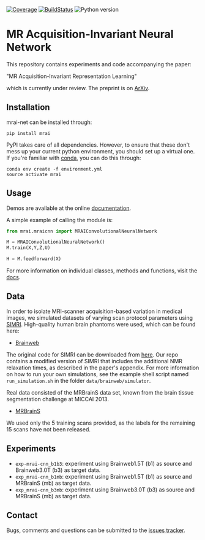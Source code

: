 [![Coverage](https://scrutinizer-ci.com/g/wmkouw/mrai-net/badges/coverage.png?b=master)](https://scrutinizer-ci.com/g/wmkouw/mrai-net/statistics/)
[![BuildStatus](https://travis-ci.org/wmkouw/mrai-net.svg?branch=master)](https://travis-ci.org/wmkouw/mrai-net)
![Python version](https://img.shields.io/badge/python-3.4%2C%203.5%2C%203.6-blue.svg)

# MR Acquisition-Invariant Neural Network

This repository contains experiments and code accompanying the paper:

"MR Acquisition-Invariant Representation Learning"

which is currently under review. The preprint is on [ArXiv](https://arxiv.org/abs/1709.07944).

## Installation

mrai-net can be installed through:
```shell
pip install mrai
```

PyPI takes care of all dependencies. However, to ensure that these don't mess up your current python environment, you should set up a virtual one. If you're familiar with [conda](https://conda.io/docs/), you can do this through:
```
conda env create -f environment.yml
source activate mrai
```

## Usage

Demos are available at the online [documentation]().

A simple example of calling the module is:
```python
from mrai.mraicnn import MRAIConvolutionalNeuralNetwork

M = MRAIConvolutionalNeuralNetwork()
M.train(X,Y,Z,U)

H = M.feedforward(X)
```

For more information on individual classes, methods and functions, visit the [docs]().

## Data

In order to isolate MRI-scanner acquisition-based variation in medical images, we simulated datasets of varying scan protocol parameters using [SIMRI](https://www.ncbi.nlm.nih.gov/pubmed/15705518). High-quality human brain phantoms were used, which can be found here:
- [Brainweb](http://brainweb.bic.mni.mcgill.ca/)


The original code for SIMRI can be downloaded from [here](https://sourceforge.net/projects/simri/). Our repo contains a modified version of SIMRI that includes the additional NMR relaxation times, as described in the paper's appendix. For more information on how to run your own simulations, see the example shell script named `run_simulation.sh` in the folder `data/brainweb/simulator`.

Real data consisted of the MRBrainS data set, known from the brain tissue segmentation challenge at MICCAI 2013.
- [MRBrainS](http://mrbrains13.isi.uu.nl/)

We used only the 5 training scans provided, as the labels for the remaining 15 scans have not been released.

## Experiments

- `exp-mrai-cnn_b1b3`: experiment using Brainweb1.5T (b1) as source and Brainweb3.0T (b3) as target data.
- `exp_mrai-cnn_b1mb`: experiment using Brainweb1.5T (b1) as source and MRBrainS (mb) as target data.
- `exp_mrai-cnn_b3mb`: experiment using Brainweb3.0T (b3) as source and MRBrainS (mb) as target data.

## Contact
Bugs, comments and questions can be submitted to the [issues tracker](https://github.com/wmkouw/mrai-net/issues).
